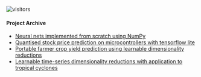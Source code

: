 ![visitors](https://visitor-badge.glitch.me/badge?page_id=baubels.visitor-badge&left_color=green&left_text=Visitor%20Number)

#### Project Archive

- [Neural nets implemented from scratch using NumPy](https://github.com/baubels/numpynets)
- [Quantised stock price prediction on microcontrollers with tensorflow lite](https://github.com/baubels/latency_champ)
- [Portable farmer crop yield prediction using learnable dimensionality reductions](https://github.com/baubels/illinois-crop-yield)
- [Learnable time-series dimensionality reductions with application to tropical cyclones](https://github.com/baubels/stuod_cyclone)


<!--
**baubels/baubels** is a ✨ _special_ ✨ repository because its `README.md` (this file) appears on your GitHub profile.

Here are some ideas to get you started:

- 🔭 I’m currently working on ...
- 🌱 I’m currently learning ...
- 👯 I’m looking to collaborate on ...
- 🤔 I’m looking for help with ...
- 💬 Ask me about ...
- 📫 How to reach me: ...
- 😄 Pronouns: ...
- ⚡ Fun fact: ...
-->
